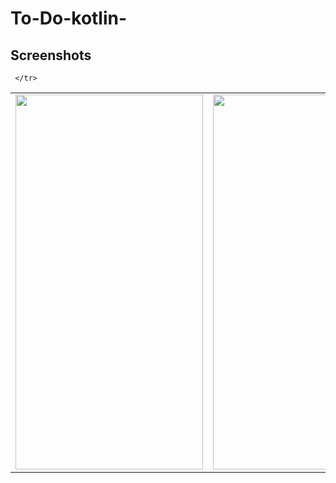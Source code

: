 # To-Do-kotlin-

## Screenshots

<table style ="border: none" >
 <tr>
   <td><img src="https://drive.google.com/file/d/1A_uYh8B_Va76gXOnQUAapnXWKQG53PD1/view?usp=sharing" width="300" height="600" /></td>
     
   <td><img src="https://drive.google.com/file/d/1qZUQMdJN-ELnOdPIgVGzI-OgaJ-eG-hW/view?usp=sharing" width="300" height="600" /></td>
     
     </tr>

</table>

